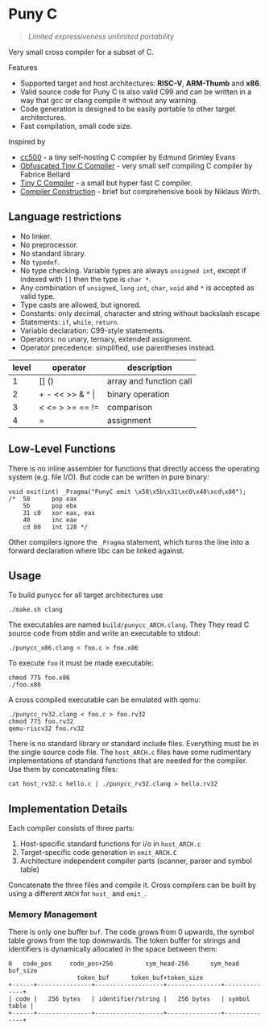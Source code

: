 Puny C
======

> *Limited expressiveness unlimited portability*

Very small cross compiler for a subset of C.

Features
  * Supported target and host architectures: **RISC-V**, **ARM-Thumb** and **x86**.
  * Valid source code for Puny C is also valid C99 and can be written in a way
    that gcc or clang compile it without any warning.
  * Code generation is designed to be easily portable to other target
    architectures.
  * Fast compilation, small code size.

Inspired by
  * [cc500](https://github.com/8l/cc500) -
    a tiny self-hosting C compiler by Edmund Grimley Evans
  * [Obfuscated Tiny C Compiler](https://bellard.org/otcc/) -
    very small self compiling C compiler by Fabrice Bellard
  * [Tiny C Compiler](https://savannah.nongnu.org/projects/tinycc) -
    a small but hyper fast C compiler.
  * [Compiler Construction](https://people.inf.ethz.ch/wirth/CompilerConstruction/index.html) -
    brief but comprehensive book by Niklaus Wirth.

Language restrictions
---------------------

  * No linker.
  * No preprocessor.
  * No standard library.
  * No `typedef`.
  * No type checking. Variable types are always `unsigned int`, except if
    indexed with `[]` then the type is `char *`.
  * Any combination of `unsigned`, `long` `int`, `char`, `void` and `*` is
    accepted as valid type.
  * Type casts are allowed, but ignored.
  * Constants: only decimal, character and string without backslash escape
  * Statements: `if`, `while`, `return`.
  * Variable declaration: C99-style statements.
  * Operators: no unary, ternary, extended assignment.
  * Operator precedence: simplified, use parentheses instead.

| level | operator             | description             |
| ----- | -------------------- | ----------------------- |
|   1   | [] ()                | array and function call |
|   2   | + - << >> & ^ &#124; | binary operation        |
|   3   | < <= > >= == !=      | comparison              |
|   4   | =                    | assignment              |



Low-Level Functions
-------------------

There is no inline assembler for functions that directly access the operating
system (e.g. file I/O). But code can be written in pure binary:

    void exit(int) _Pragma("PunyC emit \x58\x5b\x31\xc0\x40\xcd\x80");
    /*  58      pop eax
        5b      pop ebx
        31 c0   xor eax, eax
        40      inc eax
        cd 80   int 128 */

Other compilers ignore the `_Pragma` statement, which turns the line into a
forward declaration where libc can be linked against.



Usage
-----

To build punycc for all target architectures use

    ./make.sh clang

The executables are named `build/punycc_ARCH.clang`. They
They read C source code from stdin and write an executable to stdout:

    ./punycc_x86.clang < foo.c > foo.x86

To execute `foo` it must be made executable:

    chmod 775 foo.x86
    ./foo.x86

A cross compiled executable can be emulated with qemu:

    ./punycc_rv32.clang < foo.c > foo.rv32
    chmod 775 foo.rv32
    qemu-riscv32 foo.rv32

There is no standard library or standard include files. Everything must be in
the single source code file. The `host_ARCH.c` files have some rudimentary
implementations of standard functions that are needed for the compiler.
Use them by concatenating files:

    cat host_rv32.c hello.c | ./punycc_rv32.clang > hello.rv32





Implementation Details
----------------------

Each compiler consists of three parts:

 1. Host-specific standard functions for i/o in `host_ARCH.c`
 2. Target-specific code generation in `emit_ARCH.C`
 3. Architecture independent compiler parts (scanner, parser and symbol table)

Concatenate the three files and compile it.
Cross compilers can be built by using a different `ARCH` for `host_` and `emit_`.


### Memory Management

There is only one buffer `buf`.
The code grows from 0 upwards, the symbol table grows from the top downwards.
The token buffer for strings and identifiers is dynamically allocated in the
space between them:

    0   code_pos     code_pos+256         sym_head-256      sym_head   buf_size
                       token_buf      token_buf+token_size
    +------+---------------+-------------------+---------------+--------------+
    | code |   256 bytes   | identifier/string |   256 bytes   | symbol table |
    +------+---------------+-------------------+---------------+--------------+




